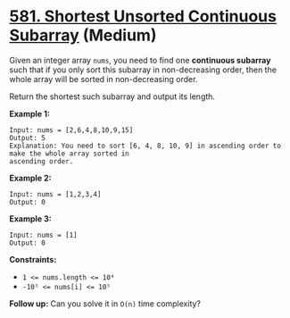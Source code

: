 # [581. Shortest Unsorted Continuous Subarray][link] (Medium)

[link]: https://leetcode.com/problems/shortest-unsorted-continuous-subarray/

Given an integer array `nums`, you need to find one **continuous subarray** such that if you only
sort this subarray in non-decreasing order, then the whole array will be sorted in non-decreasing
order.

Return the shortest such subarray and output its length.

**Example 1:**

```
Input: nums = [2,6,4,8,10,9,15]
Output: 5
Explanation: You need to sort [6, 4, 8, 10, 9] in ascending order to make the whole array sorted in
ascending order.
```

**Example 2:**

```
Input: nums = [1,2,3,4]
Output: 0
```

**Example 3:**

```
Input: nums = [1]
Output: 0
```

**Constraints:**

- `1 <= nums.length <= 10⁴`
- `-10⁵ <= nums[i] <= 10⁵`

**Follow up:** Can you solve it in `O(n)` time complexity?
